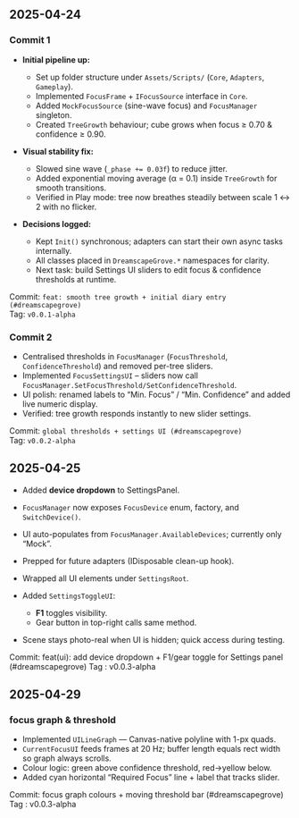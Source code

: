 ## 2025-04-24

### Commit 1

* **Initial pipeline up:**  
  - Set up folder structure under `Assets/Scripts/` (`Core`, `Adapters`, `Gameplay`).  
  - Implemented `FocusFrame` + `IFocusSource` interface in `Core`.  
  - Added `MockFocusSource` (sine-wave focus) and `FocusManager` singleton.  
  - Created `TreeGrowth` behaviour; cube grows when focus ≥ 0.70 & confidence ≥ 0.90.

* **Visual stability fix:**  
  - Slowed sine wave (`_phase += 0.03f`) to reduce jitter.  
  - Added exponential moving average (α = 0.1) inside `TreeGrowth` for smooth transitions.  
  - Verified in Play mode: tree now breathes steadily between scale 1 ↔ 2 with no flicker.

* **Decisions logged:**  
  - Kept `Init()` synchronous; adapters can start their own async tasks internally.  
  - All classes placed in `DreamscapeGrove.*` namespaces for clarity.  
  - Next task: build Settings UI sliders to edit focus & confidence thresholds at runtime.

Commit: `feat: smooth tree growth + initial diary entry (#dreamscapegrove)`  
Tag: `v0.0.1-alpha`

### Commit 2

* Centralised thresholds in `FocusManager` (`FocusThreshold`, `ConfidenceThreshold`)
  and removed per-tree sliders.
* Implemented `FocusSettingsUI` – sliders now call
  `FocusManager.SetFocusThreshold/SetConfidenceThreshold`.
* UI polish: renamed labels to “Min. Focus” / “Min. Confidence” and
  added live numeric display.
* Verified: tree growth responds instantly to new slider settings.

Commit: `global thresholds + settings UI (#dreamscapegrove)`  
Tag: `v0.0.2-alpha`

## 2025-04-25

* Added **device dropdown** to SettingsPanel.
* `FocusManager` now exposes `FocusDevice` enum, factory, and `SwitchDevice()`.
* UI auto-populates from `FocusManager.AvailableDevices`; currently only “Mock”.
* Prepped for future adapters (IDisposable clean-up hook).
* Wrapped all UI elements under `SettingsRoot`.

* Added `SettingsToggleUI`:
  - **F1** toggles visibility.
  - Gear button in top-right calls same method.
* Scene stays photo-real when UI is hidden; quick access during testing.

Commit: feat(ui): add device dropdown + F1/gear toggle for Settings panel (#dreamscapegrove)
Tag   : v0.0.3-alpha

## 2025-04-29

### focus graph & threshold

* Implemented `UILineGraph` — Canvas-native polyline with 1-px quads.
* `CurrentFocusUI` feeds frames at 20 Hz; buffer length equals rect width so graph always scrolls.
* Colour logic: green above confidence threshold, red→yellow below.
* Added cyan horizontal “Required Focus” line + label that tracks slider.

Commit: focus graph colours + moving threshold bar (#dreamscapegrove)
Tag   : v0.0.3-alpha
